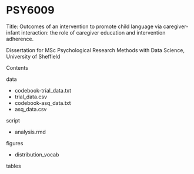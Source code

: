 # PSY6009

Title: Outcomes of an intervention to promote child language via caregiver-infant interaction: the role of caregiver education and intervention adherence. 

Dissertation for MSc Psychological Research Methods with Data Science, University of Sheffield

Contents

data  
- codebook-trial_data.txt  
- trial_data.csv  
- codebook-asq_data.txt  
- asq_data.csv  

script  
- analysis.rmd  

figures  
- distribution_vocab  

tables

